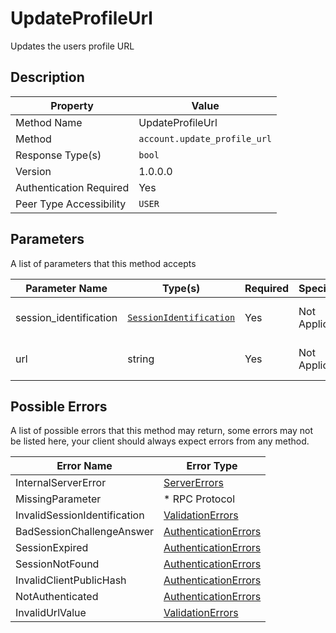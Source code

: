 # UpdateProfileUrl

Updates the users profile URL

## Description

| Property                | Value                        |
|-------------------------|------------------------------|
| Method Name             | UpdateProfileUrl             |
| Method                  | `account.update_profile_url` |
| Response Type(s)        | `bool`                       |
| Version                 | 1.0.0.0                      |
| Authentication Required | Yes                          |
| Peer Type Accessibility | `USER`                       |

## Parameters

A list of parameters that this method accepts

| Parameter Name         | Type(s)                                                           | Required | Specification  | Deprecated | Versions | Description                       |
|------------------------|-------------------------------------------------------------------|----------|----------------|------------|----------|-----------------------------------|
| session_identification | [`SessionIdentification`](../../Objects/SessionIdentification.md) | Yes      | Not Applicable | No         | 1.0      | The Session Identification object |
| url                    | string                                                            | Yes      | Not Applicable | No         | 1.0      | The URL to apply to the profile   |

## Possible Errors

A list of possible errors that this method may return, some errors
may not be listed here, your client should always expect errors from
any method.

| Error Name                   | Error Type                                                   |
|------------------------------|--------------------------------------------------------------|
| InternalServerError          | [ServerErrors](../../Errors/ServerErrors.md)                 |
| MissingParameter             | * RPC Protocol                                               |
| InvalidSessionIdentification | [ValidationErrors](../../Errors/ValidationErrors.md)         |
| BadSessionChallengeAnswer    | [AuthenticationErrors](../../Errors/AuthenticationErrors.md) |
| SessionExpired               | [AuthenticationErrors](../../Errors/AuthenticationErrors.md) |
| SessionNotFound              | [AuthenticationErrors](../../Errors/AuthenticationErrors.md) |
| InvalidClientPublicHash      | [AuthenticationErrors](../../Errors/AuthenticationErrors.md) |
| NotAuthenticated             | [AuthenticationErrors](../../Errors/AuthenticationErrors.md) |
| InvalidUrlValue              | [ValidationErrors](../../Errors/ValidationErrors.md)         |